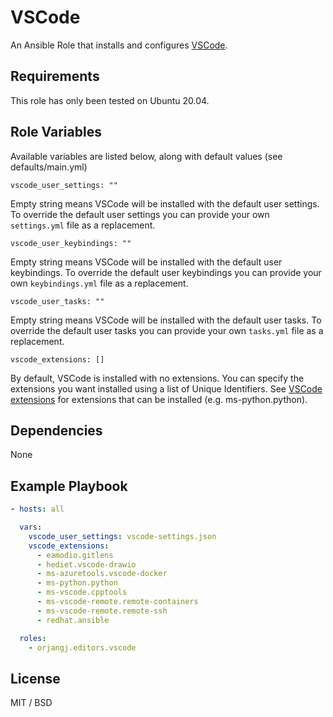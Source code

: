 VSCode
======

An Ansible Role that installs and configures [VSCode](https://code.visualstudio.com/).

Requirements
------------

This role has only been tested on Ubuntu 20.04.

Role Variables
--------------

Available variables are listed below, along with default values (see defaults/main.yml)

    vscode_user_settings: ""

Empty string means VSCode will be installed with the default user settings. To override the default user settings you can provide your own `settings.yml` file as a replacement.

    vscode_user_keybindings: ""

Empty string means VSCode will be installed with the default user keybindings. To override the default user keybindings you can provide your own `keybindings.yml` file as a replacement.

    vscode_user_tasks: ""

Empty string means VSCode will be installed with the default user tasks. To override the default user tasks you can provide your own `tasks.yml` file as a replacement.

    vscode_extensions: []

By default, VSCode is installed with no extensions. You can specify the extensions you want installed using a list of Unique Identifiers. See [VSCode extensions](https://marketplace.visualstudio.com/VSCode) for extensions that can be installed (e.g. ms-python.python).

Dependencies
------------

None

Example Playbook
----------------

```yaml
- hosts: all

  vars:
    vscode_user_settings: vscode-settings.json
    vscode_extensions:
      - eamodio.gitlens
      - hediet.vscode-drawio
      - ms-azuretools.vscode-docker
      - ms-python.python
      - ms-vscode.cpptools
      - ms-vscode-remote.remote-containers
      - ms-vscode-remote.remote-ssh
      - redhat.ansible

  roles:
    - orjangj.editors.vscode
```

License
-------

MIT / BSD
